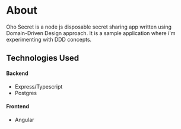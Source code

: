# About

Oho Secret is a node js disposable secret sharing app written using Domain-Driven Design approach. It is a sample application where i'm experimenting with DDD concepts.


## Technologies Used

#### Backend
* Express/Typescript
* Postgres
  
#### Frontend
* Angular

